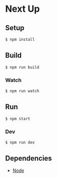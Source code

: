 # Next Up

## Setup

```bash
$ npm install
```

## Build

```bash
$ npm run build
```

### Watch

```bash
$ npm run watch
```

## Run

```bash
$ npm start
```

### Dev

```bash
$ npm run dev
```

## Dependencies

* [Node](https://nodejs.org/)
